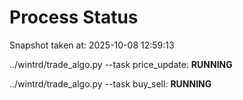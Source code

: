# Process Status

Snapshot taken at: 2025-10-08 12:59:13

../wintrd/trade_algo.py --task price_update: **RUNNING**

../wintrd/trade_algo.py --task buy_sell: **RUNNING**

